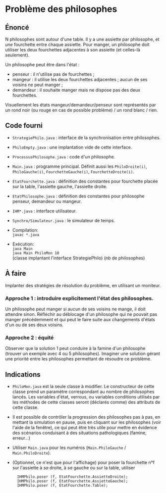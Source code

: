 Problème des philosophes
========================

Énoncé
------

N philosophes sont autour d'une table. Il y a une assiette par philosophe,
et *une* fourchette entre chaque assiette. Pour manger, un philosophe
doit utiliser les deux fourchettes adjacentes à son assiette (et celles-là
seulement).

Un philosophe peut être dans l'état :

- penseur : il n'utilise pas de fourchettes ;
- mangeur : il utilise les deux fourchettes adjacentes ; aucun de ses
  voisins ne peut manger ;
- demandeur : il souhaite manger mais ne dispose pas des deux fourchettes.

Visuellement les états mangeur/demandeur/penseur sont représentés par un
rond noir  (ou rouge en cas de possible problème) / un rond blanc / rien.

Code fourni
-----------
- `StrategiePhilo.java` : interface de la synchronisation entre philosophes.
- `PhiloEmpty.java` : une implantation vide de cette interface.
- `ProcessusPhilosophe.java` : code d'un philosophe.
- `Main.java` : programme principal.
  Définit aussi les `PhiloDroite(i)`, `PhiloGauche(i)`, `FourchetteGauche(i)`,
  `FourchetteDroite(i)`.
- `EtatFourchette.java` : définition des constantes pour fourchette placée
  sur la table, l'assiette gauche, l'assiette droite.
- `EtatPhilosophe.java` : définition des constantes pour philosophe penseur,
  demandeur ou mangeur.
- `IHM*.java` : interface utilisateur.
- `Synchro/Simulateur.java` : le simulateur de temps.

- Compilation:  
        `javac *.java`

- Exécution:  
        `java Main`  
        `java Main PhiloMon 10`  
         (classe implantant l'interface StrategiePhilo) (nb de philosophes)

À faire
-------

Implanter des stratégies de résolution du problème, en utilisant un
moniteur.

### Approche 1 : introduire explicitement l'état des philosophes.

Un philosophe peut manger si aucun de ses voisins ne mange, il doit attendre
sinon. Réfléchir au déblocage d'un philosophe qui ne pouvait pas manger
précédemment et qui peut le faire suite aux changements d'états d'un ou de
ses deux voisins.

### Approche 2 : équité

Observer que la solution 1 peut conduire à la famine d'un philosophe
(trouver un exemple avec 4 ou 5 philosophes). Imaginer une solution gérant
une priorité entre les philosophes permettant de résoudre ce problème.

Indications
-----------

 - `PhiloMon.java` est la seule classe à modifier. Le constructeur de cette
classe prend un paramètre correspondant au nombre de philosophes lancés. Les
variables d'état, verrous, ou variables conditions utilisés par les méthodes
de cette classes seront (déclarés comme) des attributs de cette classe.

- Il est possible de contrôler la progression des philosophes pas à pas, en mettant 
la simulation en pause, puis en cliquant sur les philosophes (voir l'aide de la fenêtre),
ce qui peut être très utile pour mettre en évidence des scénarios conduisant à des
situations pathologiques (famine, erreur...)

- Utiliser `Main.java` pour les numéros (`Main.PhiloGauche` / `Main.PhiloDroite`).

- (Optionnel, ce n'est que pour l'affichage) pour poser la fourchette n°f
sur l'assiette à *sa* droite, à *sa* gauche ou sur la table, utiliser

        IHMPhilo.poser (f, EtatFourchette.AssietteDroite);
        IHMPhilo.poser (f, EtatFourchette.AssietteGauche);
        IHMPhilo.poser (f, EtatFourchette.Table);



